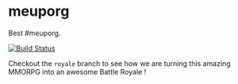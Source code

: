 # meuporg
Best #meuporg.

[![Build Status](https://travis-ci.org/Qu3tzal/meuporg.svg?branch=royale)](https://travis-ci.org/Qu3tzal/meuporg)

Checkout the `royale`  branch to see how we are turning this amazing MMORPG into an awesome Battle Royale !
